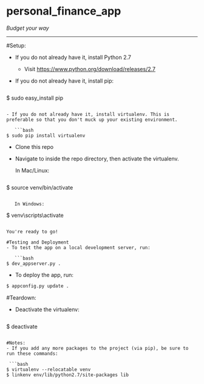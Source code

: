 personal\_finance\_app
====================
_Budget your way_

---

#Setup:
- If you do not already have it, install Python 2.7
  - Visit https://www.python.org/download/releases/2.7
- If you do not already have it, install pip:

   ```bash
$ sudo easy_install pip
```

- If you do not already have it, install virtualenv. This is preferable so that you don't muck up your existing environment.

   ```bash
$ sudo pip install virtualenv
```

- Clone this repo
- Navigate to inside the repo directory, then activate the virtualenv.

   In Mac/Linux:

   ```bash
$ source venv/bin/activate
```

   In Windows:

   ```
$ venv\scripts\activate
```

You're ready to go!

#Testing and Deployment
- To test the app on a local development server, run:

   ```bash
$ dev_appserver.py .
```

- To deploy the app, run:

 ```bash
$ appconfig.py update .
```

#Teardown:
- Deactivate the virtualenv:

   ```bash
$ deactivate
```

#Notes:
- If you add any more packages to the project (via pip), be sure to run these commands:

 ```bash
$ virtualenv --relocatable venv
$ linkenv env/lib/python2.7/site-packages lib
```
